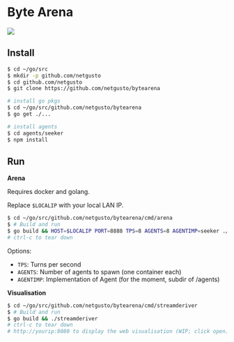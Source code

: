 # Byte Arena

![](https://cloud.githubusercontent.com/assets/4974818/24494371/57a8073c-1532-11e7-9026-469640cea9a7.png)
## Install

```bash
$ cd ~/go/src
$ mkdir -p github.com/netgusto
$ cd github.com/netgusto
$ git clone https://github.com/netgusto/bytearena

# install go pkgs
$ cd ~/go/src/github.com/netgusto/bytearena
$ go get ./...

# install agents
$ cd agents/seeker
$ npm install

```

## Run

**Arena**

Requires docker and golang.

Replace `$LOCALIP` with your local LAN IP.

```bash
$ cd ~/go/src/github.com/netgusto/bytearena/cmd/arena
$ # Build and run
$ go build && HOST=$LOCALIP PORT=8888 TPS=8 AGENTS=8 AGENTIMP=seeker ./arena
# ctrl-c to tear down
```

Options:
* `TPS`: Turns per second
* `AGENTS`: Number of agents to spawn (one container each)
* `AGENTIMP`: Implementation of Agent (for the moment, subdir of /agents)

**Visualisation**

```bash
$ cd ~/go/src/github.com/netgusto/bytearena/cmd/streamderiver
$ # Build and run
$ go build && ./streamderiver
# ctrl-c to tear down
# http://yourip:8080 to display the web visualisation (WIP; click open)
```
